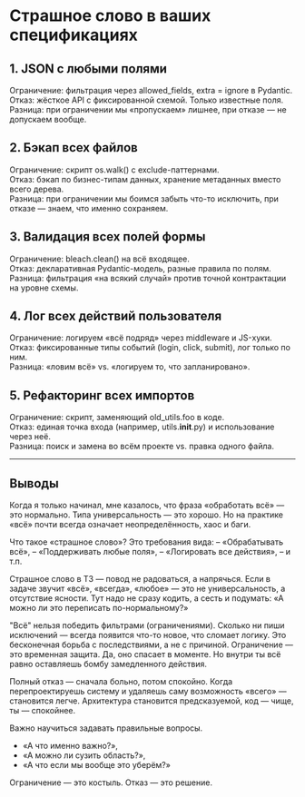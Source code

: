 # Страшное слово в ваших спецификациях

## 1. JSON с любыми полями
Ограничение: фильтрация через allowed_fields, extra = ignore в Pydantic.  
Отказ: жёсткое API с фиксированной схемой. Только известные поля.  
Разница: при ограничении мы «пропускаем» лишнее, при отказе — не допускаем вообще.

## 2. Бэкап всех файлов
Ограничение: скрипт os.walk() с exclude-паттернами.  
Отказ: бэкап по бизнес-типам данных, хранение метаданных вместо всего дерева.  
Разница: при ограничении мы боимся забыть что-то исключить, при отказе — знаем, что именно сохраняем.

## 3. Валидация всех полей формы
Ограничение: bleach.clean() на всё входящее.  
Отказ: декларативная Pydantic-модель, разные правила по полям.  
Разница: фильтрация «на всякий случай» против точной контрактации на уровне схемы.

## 4. Лог всех действий пользователя
Ограничение: логируем «всё подряд» через middleware и JS-хуки.  
Отказ: фиксированные типы событий (login, click, submit), лог только по ним.  
Разница: «ловим всё» vs. «логируем то, что запланировано».

## 5. Рефакторинг всех импортов
Ограничение: скрипт, заменяющий old_utils.foo в коде.  
Отказ: единая точка входа (например, utils.__init__.py) и использование через неё.  
Разница: поиск и замена во всём проекте vs. правка одного файла.

---
## Выводы

Когда я только начинал, мне казалось, что фраза «обработать всё» — это нормально. Типа универсальность — это хорошо. Но на практике «всё» почти всегда означает неопределённость, хаос и  баги.

Что такое «страшное слово»?
Это требования вида:
– «Обрабатывать всё»,
– «Поддерживать любые поля»,
– «Логировать все действия»,
– и т.п.

Страшное слово в ТЗ — повод не радоваться, а напрячься.
Если в задаче звучит «всё», «всегда», «любое» — это не универсальность, а отсутствие ясности. Тут надо не сразу кодить, а сесть и подумать: «А можно ли это переписать по-нормальному?»

"Всё" нельзя победить фильтрами (ограничениями).
Сколько ни пиши исключений — всегда появится что-то новое, что сломает логику. Это бесконечная борьба с последствиями, а не с причиной.
Ограничение — это временная защита. Да, оно спасает в моменте. Но внутри ты всё равно оставляешь бомбу замедленного действия.

Полный отказ — сначала больно, потом спокойно.
Когда перепроектируешь систему и удаляешь саму возможность «всего» — становится легче. Архитектура становится предсказуемой, код — чище, ты — спокойнее.

Важно научиться задавать правильные вопросы.
- «А что именно важно?»,
- «А можно ли сузить область?»,
- «А что если мы вообще это уберём?»

Ограничение — это костыль. Отказ — это решение.